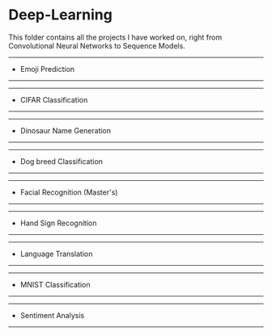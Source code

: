 # Deep-Learning
This folder contains all the projects I have worked on, right from Convolutional Neural Networks to Sequence Models.

--------------------------------------------------------------------------------------------------------------------------
- Emoji Prediction
--------------------------------------------------------------------------------------------------------------------------

--------------------------------------------------------------------------------------------------------------------------
- CIFAR Classification
--------------------------------------------------------------------------------------------------------------------------

--------------------------------------------------------------------------------------------------------------------------
- Dinosaur Name Generation
--------------------------------------------------------------------------------------------------------------------------

--------------------------------------------------------------------------------------------------------------------------
- Dog breed Classification
--------------------------------------------------------------------------------------------------------------------------

--------------------------------------------------------------------------------------------------------------------------
- Facial Recognition (Master's)
--------------------------------------------------------------------------------------------------------------------------

--------------------------------------------------------------------------------------------------------------------------
- Hand Sign Recognition
--------------------------------------------------------------------------------------------------------------------------

--------------------------------------------------------------------------------------------------------------------------
- Language Translation
--------------------------------------------------------------------------------------------------------------------------

--------------------------------------------------------------------------------------------------------------------------
- MNIST Classification
--------------------------------------------------------------------------------------------------------------------------

--------------------------------------------------------------------------------------------------------------------------
- Sentiment Analysis
--------------------------------------------------------------------------------------------------------------------------

